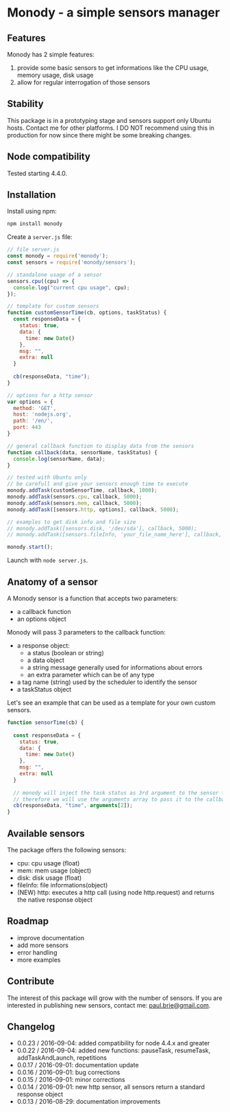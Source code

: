 # Monody - a simple sensors manager
## Features
Monody has 2 simple features:
  1. provide some basic sensors to get informations like the CPU usage, memory usage, disk usage
  2. allow for regular interrogation of those sensors

## Stability
This package is in a prototyping stage and sensors support only Ubuntu hosts. Contact me for other platforms.
I DO NOT recommend using this in production for now since there might be some breaking changes.

## Node compatibility
Tested starting 4.4.0.

## Installation

Install using npm:

```bash
npm install monody
```

Create a `server.js` file:
```javascript
// file server.js
const monody = require('monody');
const sensors = require('monody/sensors');

// standalone usage of a sensor
sensors.cpu((cpu) => {
  console.log("current cpu usage", cpu);
});

// template for custom sensors
function customSensorTime(cb, options, taskStatus) {
  const responseData = {
    status: true,
    data: {
      time: new Date()
    },
    msg: "",
    extra: null
  }
  
  cb(responseData, "time");
}

// options for a http sensor
var options = {
  method: 'GET',
  host: 'nodejs.org',
  path: '/en/',
  port: 443
}

// general callback function to display data from the sensors
function callback(data, sensorName, taskStatus) {
  console.log(sensorName, data);
}

// tested with Ubuntu only 
// be carefull and give your sensors enough time to execute
monody.addTask(customSensorTime, callback, 1000);
monody.addTask(sensors.cpu, callback, 5000);
monody.addTask(sensors.mem, callback, 5000);
monody.addTask([sensors.http, options], callback, 5000);

// examples to get disk info and file size
// monody.addTask([sensors.disk, '/dev/sda'], callback, 5000);
// monody.addTask([sensors.fileInfo, 'your_file_name_here'], callback, 5000);

monody.start();
```
    
Launch with `node server.js`.

## Anatomy of a sensor
A Monody sensor is a function that accepts two parameters:

- a callback function
- an options object

Monody will pass 3 parameters to the callback function:

- a response object:
  - a status (boolean or string)
  - a data object 
  - a string message generally used for informations about errors 
  - an extra parameter which can be of any type
- a tag name (string) used by the scheduler to identify the sensor
- a taskStatus object

Let's see an example that can be used as a template for your own custom sensors.

```javascript
function sensorTime(cb) {
  
  const responseData = {
    status: true,
    data: {
      time: new Date()
    },
    msg: "",
    extra: null
  }
   
  // monody will inject the task status as 3rd argument to the sensor function
  // therefore we will use the arguments array to pass it to the callback
  cb(responseData, "time", arguments[2]);
}
```

## Available sensors
The package offers the following sensors:
  - cpu: cpu usage (float)
  - mem: mem usage (object)
  - disk: disk usage (float)
  - fileInfo: file informations(object)
  - (NEW) http: executes a http call (using node http.request) and returns the native response object 

## Roadmap
- improve documentation
- add more sensors
- error handling
- more examples

## Contribute
The interest of this package will grow with the number of sensors. If you are interested in publishing new sensors, contact me: paul.brie@gmail.com.

## Changelog
- 0.0.23 / 2016-09-04: added compatibility for node 4.4.x and greater
- 0.0.22 / 2016-09-04: added new functions: pauseTask, resumeTask, addTaskAndLaunch, repetitions
- 0.0.17 / 2016-09-01: documentation update
- 0.0.16 / 2016-09-01: bug corrections
- 0.0.15 / 2016-09-01: minor corrections
- 0.0.14 / 2016-09-01: new http sensor, all sensors return a standard response object
- 0.0.13 / 2016-08-29: documentation improvements